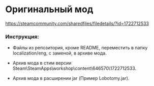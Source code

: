 # Оригинальный мод 
https://steamcommunity.com/sharedfiles/filedetails/?id=1722712533

### Инструкция:

- Файлы из репозитория, кроме README, переместить в папку localization/eng, с заменой, в архиве мода.

- Архив мода в стим версии Steam\SteamApps\workshop\content\646570\1722712533.

- Архив мода в расширении jar (Пример Lobotomy.jar). 

